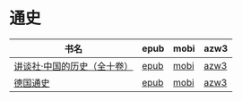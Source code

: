 # 通史

| 书名 | epub | mobi | azw3 |
| --- | --- | --- | --- |
| [讲谈社·中国的历史（全十卷）](http://ct.dalanmei.com/f/31084289-571783773-da4b56) | [epub](http://ct.dalanmei.com/f/31084289-571783773-da4b56) | [mobi](http://ct.dalanmei.com/f/31084289-571432789-9020cc) | [azw3](http://ct.dalanmei.com/f/31084289-571884702-c4c529) |
| [德国通史](http://ct.dalanmei.com/f/31084289-571787492-aa8fe5) | [epub](http://ct.dalanmei.com/f/31084289-571787492-aa8fe5) | [mobi](http://ct.dalanmei.com/f/31084289-571454010-0fd249) | [azw3](http://ct.dalanmei.com/f/31084289-571887518-c85d57) |
